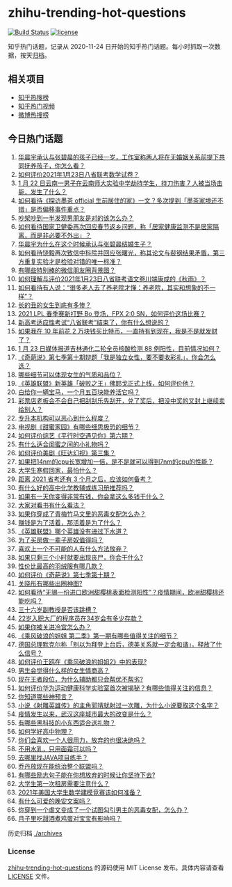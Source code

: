 # zhihu-trending-hot-questions

[![Build Status](https://github.com/justjavac/zhihu-trending-hot-questions/workflows/ci/badge.svg?branch=master)](https://github.com/justjavac/zhihu-trending-hot-questions/actions)
[![license](https://img.shields.io/github/license/justjavac/zhihu-trending-hot-questions)](https://github.com/justjavac/zhihu-trending-hot-questions/blob/master/LICENSE)

知乎热门话题，记录从 2020-11-24 日开始的知乎热门话题。每小时抓取一次数据，按天[归档](./archives)。

## 相关项目

- [知乎热搜榜](https://github.com/justjavac/zhihu-trending-top-search)
- [知乎热门视频](https://github.com/justjavac/zhihu-trending-hot-video)
- [微博热搜榜](https://github.com/justjavac/weibo-trending-hot-search)

## 今日热门话题

<!-- BEGIN -->
<!-- 最后更新时间 Sun Jan 24 2021 04:22:25 GMT+0800 (CST) -->
1. [华晨宇承认与张碧晨的孩子已经一岁，工作室称两人将在无婚姻关系前提下共同抚养孩子，你怎么看？](https://www.zhihu.com/question/440533019)
1. [如何评价2021年1月23日八省联考数学试卷？](https://www.zhihu.com/question/440792065)
1. [1 月 22 日云南一男子在云南师大实验中学劫持学生，持刀伤害 7 人被当场击毙，发生了什么？](https://www.zhihu.com/question/440668867)
1. [如何看待《探访墨茶 official 生前居住的家》一文？多次提到「墨茶家境还不错」是否偏移事件重点？](https://www.zhihu.com/question/440725655)
1. [吵架吵到一半发现男朋友是对的该怎么办？](https://www.zhihu.com/question/422596620)
1. [如何看待国家卫健委再次回应春节返乡问题，称「居家健康监测不是居家隔离，而是非必要不外出」？](https://www.zhihu.com/question/440769081)
1. [华晨宇为什么在这个时候承认与张碧晨结婚生子？](https://www.zhihu.com/question/440655743)
1. [如何看待饶毅再次致信中科院并回应张曙光，称其论文与裴钢结果矛盾，第三方重复实验才是检验对错的唯一标准？](https://www.zhihu.com/question/440814381)
1. [有哪些特别棒的微信朋友圈背景图？](https://www.zhihu.com/question/337853063)
1. [如何理解与评价2021年1月23日八省联考语文卷川端康成的《秋雨》？](https://www.zhihu.com/question/440762695)
1. [如何看待有人说：“很多老人去了养老院才懂：养老院，其实和想象的不一样”？](https://www.zhihu.com/question/440467400)
1. [长的丑的女生到底有多惨？](https://www.zhihu.com/question/352979580)
1. [2021 LPL 春季赛新打野 Bo 登场，FPX 2:0 SN，如何评价这场比赛？](https://www.zhihu.com/question/440817019)
1. [新高考适应性考试“八省联考”结束了，你有什么想说的？](https://www.zhihu.com/question/440749790)
1. [如果我在 10 年前花 2 万块钱买比特币，一直持有到现在，我是不是就发财了？](https://www.zhihu.com/question/439136003)
1. [1 月 23 日媒体报道吉林通化二轮全员核酸检测 88 例阳性，目前情况如何？](https://www.zhihu.com/question/440793151)
1. [《奇葩说》第七季第十期辩题「我是独立女性，要不要收彩礼」，你会怎么选？](https://www.zhihu.com/question/440833162)
1. [哪些细节可以体现女生的气质和品位？](https://www.zhihu.com/question/24780989)
1. [《英雄联盟》新英雄「破败之王」佛耶戈正式上线，如何评价他？](https://www.zhihu.com/question/440596499)
1. [白给你一辆宝马，一个月五百块能养活它吗？](https://www.zhihu.com/question/439328886)
1. [彩票店老板会不会自己把刮刮乐先刮开，兑了奖后，把没中奖的又封上继续卖给别人？](https://www.zhihu.com/question/438582179)
1. [专升本机构可以恶心到什么程度？](https://www.zhihu.com/question/400116979)
1. [电视剧《甜蜜家园》有哪些细思极恐的细节？](https://www.zhihu.com/question/435369430)
1. [如何评价综艺《平行时空遇见你》第六期？](https://www.zhihu.com/question/440563921)
1. [有什么适合闺蜜之间的小礼物吗？](https://www.zhihu.com/question/376166947)
1. [如何评价美剧《旺达幻视》第三集？](https://www.zhihu.com/question/440654669)
1. [如果把14nm的cpu长宽增加一倍，是不是就可以得到7nm的cpu的性能？](https://www.zhihu.com/question/432566248)
1. [大学生寒假回家，最怕什么？](https://www.zhihu.com/question/439088772)
1. [距离 2021 省考还有 3 个月之后，应该如何备考？](https://www.zhihu.com/question/437712149)
1. [有什么好的高中化学教辅或练习册推荐吗？](https://www.zhihu.com/question/435822087)
1. [如果有一天你变得非常有钱，你会拿这么多钱干什么？](https://www.zhihu.com/question/437410410)
1. [大家对看书有什么看法？](https://www.zhihu.com/question/438065523)
1. [如果你穿成了青梅竹马文里的恶毒女配怎么办？](https://www.zhihu.com/question/397987454)
1. [赚钱是为了活着，那活着是为了什么？](https://www.zhihu.com/question/434831702)
1. [《英雄联盟》哪个英雄没有进过下水道？](https://www.zhihu.com/question/438823263)
1. [为了买房做一辈子房奴值得吗？](https://www.zhihu.com/question/420453128)
1. [喜欢上一个不可能的人有什么方法放弃？](https://www.zhihu.com/question/437379179)
1. [如果只剩三个小时就要出现丧尸，你会干什么?](https://www.zhihu.com/question/370509834)
1. [性价比最高的羽绒服有哪几款？](https://www.zhihu.com/question/21938429)
1. [如何评价《奇葩说》第七季第十期？](https://www.zhihu.com/question/440825802)
1. [关晓彤有哪些出圈神图?](https://www.zhihu.com/question/408938685)
1. [如何看待“无锡一份进口欧洲甜樱桃表面检测阳性”？疫情期间，欧洲甜樱桃还能吃吗？](https://www.zhihu.com/question/440652915)
1. [三十六岁副教授是否该跳槽？](https://www.zhihu.com/question/440257592)
1. [22岁入职大厂的程序员在34岁会有多少存款？](https://www.zhihu.com/question/436336543)
1. [如果你被关进冷宫怎么办？](https://www.zhihu.com/question/428606792)
1. [《乘风破浪的姐姐 第二季》第一期有哪些值得关注的细节？](https://www.zhihu.com/question/440602767)
1. [德国总理默克尔称「别以为拜登上台后，德美关系就一定会和谐」，释放了什么信号？](https://www.zhihu.com/question/440650417)
1. [如何评价王鸥在《乘风破浪的姐姐2》中的表现?](https://www.zhihu.com/question/440631567)
1. [男生会觉得什么样的女生情商高？](https://www.zhihu.com/question/301299059)
1. [现在王者段位，为什么辅助都只会帮优不帮劣?](https://www.zhihu.com/question/435048482)
1. [如何评价华为运动健康科学实验室首次被揭秘？有哪些值得关注的信息？](https://www.zhihu.com/question/440664594)
1. [你知道哪些神预言？](https://www.zhihu.com/question/48944599)
1. [小说《射雕英雄传》的主角郭靖就射过一次雕，为什么小说要取这个名字？](https://www.zhihu.com/question/440235365)
1. [疫情发生以来，武汉这座城市最大的改变是什么？](https://www.zhihu.com/question/439360789)
1. [有哪些黑科技的小东西适合送礼物？](https://www.zhihu.com/question/267703735)
1. [如何学好高中物理？](https://www.zhihu.com/question/19812276)
1. [你们会喜欢一个人很用力，放弃的也很决绝吗？](https://www.zhihu.com/question/439452346)
1. [不用水乳，只用面霜可以吗？](https://www.zhihu.com/question/65889927)
1. [去哪里找JAVA项目练手？](https://www.zhihu.com/question/427212878)
1. [乔丹放现在能统治整个联盟吗？](https://www.zhihu.com/question/437147240)
1. [有哪些励志句子能在你想放弃的时候让你坚持下去?](https://www.zhihu.com/question/374855511)
1. [大学生第一次租房需要注意什么？](https://www.zhihu.com/question/300610447)
1. [2021年美国大学生数学建模竞赛该如何准备？](https://www.zhihu.com/question/433455038)
1. [有什么可爱的晚安文案吗？](https://www.zhihu.com/question/385512608)
1. [你穿到一个虐文变成了一个试图勾引男主的恶毒女配，怎么办？](https://www.zhihu.com/question/413029409)
1. [月子里吃甜酒煮鸡蛋对宝宝有影响吗？](https://www.zhihu.com/question/440137867)
<!-- END -->

历史归档 [./archives](./archives)

### License

[zhihu-trending-hot-questions](https://github.com/justjavac/zhihu-trending-hot-questions) 的源码使用 MIT License 发布。具体内容请查看 [LICENSE](./LICENSE) 文件。
